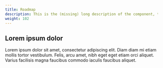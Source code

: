 ```yaml
---
title: Roadmap
description: This is the (missing) long description of the component, that will come from the frontmatter attributes
weight: 102
---
```


## Lorem ipsum dolor

Lorem ipsum dolor sit amet, consectetur adipiscing elit. Diam diam mi etiam mollis tortor vestibulum. Felis, arcu amet, nibh eget eget etiam orci aliquet. Varius facilisis magna faucibus commodo iaculis faucibus aliquet.